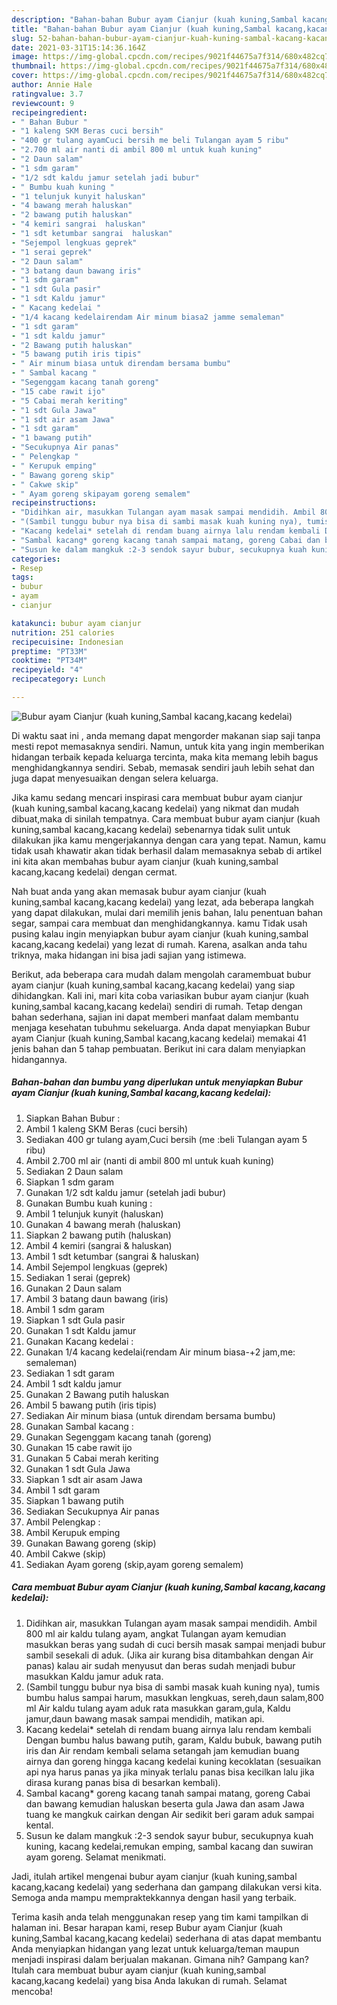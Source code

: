 ```yaml
---
description: "Bahan-bahan Bubur ayam Cianjur (kuah kuning,Sambal kacang,kacang kedelai) yang lezat dan Mudah Dibuat"
title: "Bahan-bahan Bubur ayam Cianjur (kuah kuning,Sambal kacang,kacang kedelai) yang lezat dan Mudah Dibuat"
slug: 52-bahan-bahan-bubur-ayam-cianjur-kuah-kuning-sambal-kacang-kacang-kedelai-yang-lezat-dan-mudah-dibuat
date: 2021-03-31T15:14:36.164Z
image: https://img-global.cpcdn.com/recipes/9021f44675a7f314/680x482cq70/bubur-ayam-cianjur-kuah-kuningsambal-kacangkacang-kedelai-foto-resep-utama.jpg
thumbnail: https://img-global.cpcdn.com/recipes/9021f44675a7f314/680x482cq70/bubur-ayam-cianjur-kuah-kuningsambal-kacangkacang-kedelai-foto-resep-utama.jpg
cover: https://img-global.cpcdn.com/recipes/9021f44675a7f314/680x482cq70/bubur-ayam-cianjur-kuah-kuningsambal-kacangkacang-kedelai-foto-resep-utama.jpg
author: Annie Hale
ratingvalue: 3.7
reviewcount: 9
recipeingredient:
- " Bahan Bubur "
- "1 kaleng SKM Beras cuci bersih"
- "400 gr tulang ayamCuci bersih me beli Tulangan ayam 5 ribu"
- "2.700 ml air nanti di ambil 800 ml untuk kuah kuning"
- "2 Daun salam"
- "1 sdm garam"
- "1/2 sdt kaldu jamur setelah jadi bubur"
- " Bumbu kuah kuning "
- "1 telunjuk kunyit haluskan"
- "4 bawang merah haluskan"
- "2 bawang putih haluskan"
- "4 kemiri sangrai  haluskan"
- "1 sdt ketumbar sangrai  haluskan"
- "Sejempol lengkuas geprek"
- "1 serai geprek"
- "2 Daun salam"
- "3 batang daun bawang iris"
- "1 sdm garam"
- "1 sdt Gula pasir"
- "1 sdt Kaldu jamur"
- " Kacang kedelai "
- "1/4 kacang kedelairendam Air minum biasa2 jamme semaleman"
- "1 sdt garam"
- "1 sdt kaldu jamur"
- "2 Bawang putih haluskan"
- "5 bawang putih iris tipis"
- " Air minum biasa untuk direndam bersama bumbu"
- " Sambal kacang "
- "Segenggam kacang tanah goreng"
- "15 cabe rawit ijo"
- "5 Cabai merah keriting"
- "1 sdt Gula Jawa"
- "1 sdt air asam Jawa"
- "1 sdt garam"
- "1 bawang putih"
- "Secukupnya Air panas"
- " Pelengkap "
- " Kerupuk emping"
- " Bawang goreng skip"
- " Cakwe skip"
- " Ayam goreng skipayam goreng semalem"
recipeinstructions:
- "Didihkan air, masukkan Tulangan ayam masak sampai mendidih. Ambil 800 ml air kaldu tulang ayam, angkat Tulangan ayam kemudian masukkan beras yang sudah di cuci bersih masak sampai menjadi bubur sambil sesekali di aduk. (Jika air kurang bisa ditambahkan dengan Air panas) kalau air sudah menyusut dan beras sudah menjadi bubur masukkan Kaldu jamur aduk rata."
- "(Sambil tunggu bubur nya bisa di sambi masak kuah kuning nya), tumis bumbu halus sampai harum, masukkan lengkuas, sereh,daun salam,800 ml Air kaldu tulang ayam aduk rata masukkan garam,gula, Kaldu jamur,daun bawang masak sampai mendidih, matikan api."
- "Kacang kedelai* setelah di rendam buang airnya lalu rendam kembali Dengan bumbu halus bawang putih, garam, Kaldu bubuk, bawang putih iris dan Air rendam kembali selama setangah jam kemudian buang airnya dan goreng hingga kacang kedelai kuning kecoklatan (sesuaikan api nya harus panas ya jika minyak terlalu panas bisa kecilkan lalu jika dirasa kurang panas bisa di besarkan kembali)."
- "Sambal kacang* goreng kacang tanah sampai matang, goreng Cabai dan bawang kemudian haluskan beserta gula Jawa dan asam Jawa tuang ke mangkuk cairkan dengan Air sedikit beri garam aduk sampai kental."
- "Susun ke dalam mangkuk :2-3 sendok sayur bubur, secukupnya kuah kuning, kacang kedelai,remukan emping, sambal kacang dan suwiran ayam goreng. Selamat menikmati."
categories:
- Resep
tags:
- bubur
- ayam
- cianjur

katakunci: bubur ayam cianjur 
nutrition: 251 calories
recipecuisine: Indonesian
preptime: "PT33M"
cooktime: "PT34M"
recipeyield: "4"
recipecategory: Lunch

---
```



![Bubur ayam Cianjur (kuah kuning,Sambal kacang,kacang kedelai)](https://img-global.cpcdn.com/recipes/9021f44675a7f314/680x482cq70/bubur-ayam-cianjur-kuah-kuningsambal-kacangkacang-kedelai-foto-resep-utama.jpg)

Di waktu  saat ini , anda memang dapat mengorder makanan siap saji tanpa mesti repot memasaknya sendiri. Namun, untuk kita yang ingin memberikan hidangan terbaik kepada keluarga tercinta, maka kita memang lebih bagus menghidangkannya sendiri. Sebab, memasak sendiri jauh lebih sehat dan juga dapat menyesuaikan dengan selera keluarga.

Jika kamu sedang mencari inspirasi cara membuat bubur ayam cianjur (kuah kuning,sambal kacang,kacang kedelai) yang nikmat dan mudah dibuat,maka di sinilah tempatnya. Cara membuat bubur ayam cianjur (kuah kuning,sambal kacang,kacang kedelai)  sebenarnya tidak sulit untuk dilakukan jika kamu mengerjakannya dengan cara yang tepat. Namun, kamu tidak usah khawatir akan tidak berhasil dalam memasaknya 
sebab di artikel ini kita akan membahas bubur ayam cianjur (kuah kuning,sambal kacang,kacang kedelai) dengan cermat.  



Nah buat anda yang akan memasak bubur ayam cianjur (kuah kuning,sambal kacang,kacang kedelai) yang lezat, ada beberapa langkah yang dapat dilakukan, mulai dari memilih jenis bahan, lalu penentuan bahan segar, sampai cara membuat dan menghidangkannya. kamu Tidak usah pusing kalau ingin menyiapkan bubur ayam cianjur (kuah kuning,sambal kacang,kacang kedelai) yang lezat di rumah. Karena, asalkan anda  tahu triknya, maka hidangan ini bisa jadi sajian yang istimewa.

Berikut, ada beberapa cara mudah dalam mengolah caramembuat bubur ayam cianjur (kuah kuning,sambal kacang,kacang kedelai) yang siap dihidangkan. Kali ini, mari kita coba variasikan bubur ayam cianjur (kuah kuning,sambal kacang,kacang kedelai) sendiri di rumah. Tetap dengan bahan sederhana, sajian ini dapat memberi manfaat dalam membantu menjaga kesehatan tubuhmu sekeluarga. Anda dapat menyiapkan Bubur ayam Cianjur (kuah kuning,Sambal kacang,kacang kedelai) memakai 41 jenis bahan dan 5 tahap pembuatan. Berikut ini cara dalam menyiapkan hidangannya.

<!--inarticleads1-->

##### Bahan-bahan dan bumbu yang diperlukan untuk menyiapkan Bubur ayam Cianjur (kuah kuning,Sambal kacang,kacang kedelai):

1. Siapkan  Bahan Bubur :
1. Ambil 1 kaleng SKM Beras (cuci bersih)
1. Sediakan 400 gr tulang ayam,Cuci bersih (me :beli Tulangan ayam 5 ribu)
1. Ambil 2.700 ml air (nanti di ambil 800 ml untuk kuah kuning)
1. Sediakan 2 Daun salam
1. Siapkan 1 sdm garam
1. Gunakan 1/2 sdt kaldu jamur (setelah jadi bubur)
1. Gunakan  Bumbu kuah kuning :
1. Ambil 1 telunjuk kunyit (haluskan)
1. Gunakan 4 bawang merah (haluskan)
1. Siapkan 2 bawang putih (haluskan)
1. Ambil 4 kemiri (sangrai &amp; haluskan)
1. Ambil 1 sdt ketumbar (sangrai &amp; haluskan)
1. Ambil Sejempol lengkuas (geprek)
1. Sediakan 1 serai (geprek)
1. Gunakan 2 Daun salam
1. Ambil 3 batang daun bawang (iris)
1. Ambil 1 sdm garam
1. Siapkan 1 sdt Gula pasir
1. Gunakan 1 sdt Kaldu jamur
1. Gunakan  Kacang kedelai :
1. Gunakan 1/4 kacang kedelai(rendam Air minum biasa-+2 jam,me: semaleman)
1. Sediakan 1 sdt garam
1. Ambil 1 sdt kaldu jamur
1. Gunakan 2 Bawang putih haluskan
1. Ambil 5 bawang putih (iris tipis)
1. Sediakan  Air minum biasa (untuk direndam bersama bumbu)
1. Gunakan  Sambal kacang :
1. Gunakan Segenggam kacang tanah (goreng)
1. Gunakan 15 cabe rawit ijo
1. Gunakan 5 Cabai merah keriting
1. Gunakan 1 sdt Gula Jawa
1. Siapkan 1 sdt air asam Jawa
1. Ambil 1 sdt garam
1. Siapkan 1 bawang putih
1. Sediakan Secukupnya Air panas
1. Ambil  Pelengkap :
1. Ambil  Kerupuk emping
1. Gunakan  Bawang goreng (skip)
1. Ambil  Cakwe (skip)
1. Sediakan  Ayam goreng (skip,ayam goreng semalem)




<!--inarticleads2-->

##### Cara membuat Bubur ayam Cianjur (kuah kuning,Sambal kacang,kacang kedelai):

1. Didihkan air, masukkan Tulangan ayam masak sampai mendidih. Ambil 800 ml air kaldu tulang ayam, angkat Tulangan ayam kemudian masukkan beras yang sudah di cuci bersih masak sampai menjadi bubur sambil sesekali di aduk. (Jika air kurang bisa ditambahkan dengan Air panas) kalau air sudah menyusut dan beras sudah menjadi bubur masukkan Kaldu jamur aduk rata.
1. (Sambil tunggu bubur nya bisa di sambi masak kuah kuning nya), tumis bumbu halus sampai harum, masukkan lengkuas, sereh,daun salam,800 ml Air kaldu tulang ayam aduk rata masukkan garam,gula, Kaldu jamur,daun bawang masak sampai mendidih, matikan api.
1. Kacang kedelai* setelah di rendam buang airnya lalu rendam kembali Dengan bumbu halus bawang putih, garam, Kaldu bubuk, bawang putih iris dan Air rendam kembali selama setangah jam kemudian buang airnya dan goreng hingga kacang kedelai kuning kecoklatan (sesuaikan api nya harus panas ya jika minyak terlalu panas bisa kecilkan lalu jika dirasa kurang panas bisa di besarkan kembali).
1. Sambal kacang* goreng kacang tanah sampai matang, goreng Cabai dan bawang kemudian haluskan beserta gula Jawa dan asam Jawa tuang ke mangkuk cairkan dengan Air sedikit beri garam aduk sampai kental.
1. Susun ke dalam mangkuk :2-3 sendok sayur bubur, secukupnya kuah kuning, kacang kedelai,remukan emping, sambal kacang dan suwiran ayam goreng. Selamat menikmati.




Jadi, itulah artikel mengenai  bubur ayam cianjur (kuah kuning,sambal kacang,kacang kedelai)  yang sederhana dan gampang dilakukan versi kita. Semoga anda mampu mempraktekkannya dengan hasil yang terbaik. 

Terima kasih anda telah menggunakan resep yang tim kami tampilkan di halaman ini. Besar harapan kami, resep  Bubur ayam Cianjur (kuah kuning,Sambal kacang,kacang kedelai) sederhana di atas dapat membantu Anda menyiapkan hidangan yang lezat untuk keluarga/teman maupun menjadi inspirasi dalam berjualan makanan. Gimana nih? Gampang kan? Itulah cara membuat bubur ayam cianjur (kuah kuning,sambal kacang,kacang kedelai) yang bisa Anda lakukan di rumah. Selamat mencoba!

